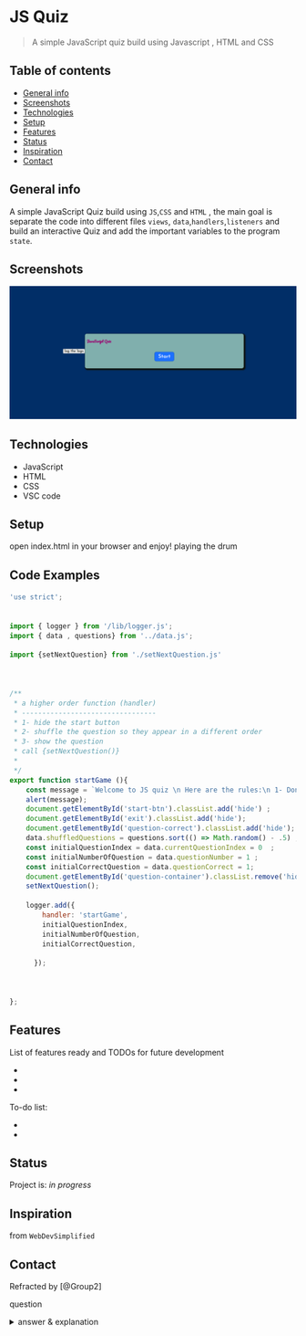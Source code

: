 # JS Quiz


> A simple JavaScript quiz build using Javascript , HTML and  CSS

## Table of contents
* [General info](#general-info)
* [Screenshots](#screenshots)
* [Technologies](#technologies)
* [Setup](#setup)
* [Features](#features)
* [Status](#status)
* [Inspiration](#inspiration)
* [Contact](#contact)

## General info

A simple JavaScript Quiz build using `JS`,`CSS` and `HTML` , the main goal is separate the code into different files `views`, `data`,`handlers`,`listeners` and build an interactive Quiz and add the important variables to the program `state`.

## Screenshots
![Example screenshot](img/screenShot.png)

## Technologies
* JavaScript
* HTML
* CSS
* VSC code


## Setup
open index.html in your browser and enjoy! playing the drum 

## Code Examples

```js
'use strict';


import { logger } from '/lib/logger.js';
import { data , questions} from '../data.js';

import {setNextQuestion} from './setNextQuestion.js'



/**
 * a higher order function (handler)
 * ---------------------------------
 * 1- hide the start button 
 * 2- shuffle the question so they appear in a different order 
 * 3- show the question 
 * call {setNextQuestion()}
 *
 */
export function startGame (){
    const message = `Welcome to JS quiz \n Here are the rules:\n 1- Don't select the same answer twice. \n 2- If all your answers are wrong , you will not get a feedback back about how many question(s) you answered.\n 3- If you answer is correct, you will see green color.\n 4- if you answer is wrong, you will see red color.` ;
    alert(message);
    document.getElementById('start-btn').classList.add('hide') ;
    document.getElementById('exit').classList.add('hide');
    document.getElementById('question-correct').classList.add('hide');
    data.shuffledQuestions = questions.sort(() => Math.random() - .5) ; 
    const initialQuestionIndex = data.currentQuestionIndex = 0  ;
    const initialNumberOfQuestion = data.questionNumber = 1 ;
    const initialCorrectQuestion = data.questionCorrect = 1;
    document.getElementById('question-container').classList.remove('hide');
    setNextQuestion();
  
    logger.add({
        handler: 'startGame',
        initialQuestionIndex,
        initialNumberOfQuestion,
        initialCorrectQuestion,
     
      });



};
```


## Features
List of features ready and TODOs for future development

* 
* 
* 

To-do list:

* 
* 

## Status
Project is: _in progress_

## Inspiration

from `WebDevSimplified`

## Contact
Refracted  by [@Group2] 

question

<details>
<summary>answer & explanation</summary>

Answer : `JS` stands for JavaScript 

Answer : `JS` JavaScript was created by Brendan Eich in 1995

Answer : An `IIFE` (Immediately Invoked Function Expression) is a JavaScript function that runs as soon as it is defined. 

Answer : According to `Northeastern University` in Canada the most popular programming language in 2020 is `Python`

Answer : JavaScript was originally called  `Mocha`, then renamed to `LiveScript`, and then renamed to `JavaScript`.

Answer : We can read and write the properties of an object using the `dot (.)` notation.

Answer : A prompt allows the user to enter input by providing a text box. Label and box will be provided to enter the text or number.

Answer : `===` check the `values` and `types` .

</details>
